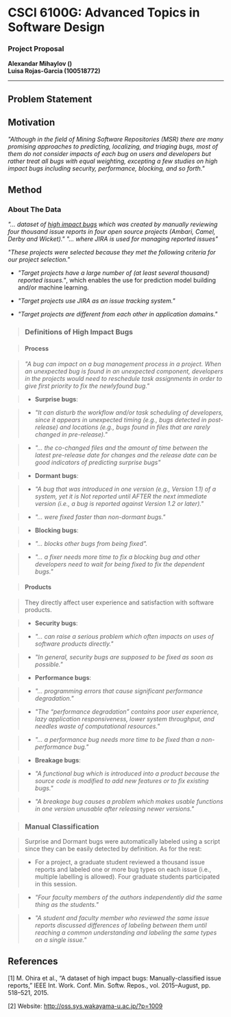 # CSCI 6100G: Advanced Topics in Software Design

### Project Proposal 

**Alexandar Mihaylov ()**<br>
**Luisa Rojas-Garcia (100518772)**

---

## Problem Statement

## Motivation

*"Although in the field of Mining Software Repositories (MSR) there are many promising approaches to predicting, localizing, and triaging bugs, most of them do not consider impacts of each bug on users and developers but rather treat all bugs with equal weighting, excepting a few studies on high impact bugs including security, performance, blocking, and so forth."*

## Method

### About The Data

*"... dataset of <u>high impact bugs</u> which was created by manually reviewing four thousand issue reports in four open source projects (Ambari, Camel, Derby and Wicket)."* *"... where JIRA is used for managing reported issues"*

*"These projects were selected because they met the following criteria for our project selection."*

- *"Target projects have a large number of (at least several thousand) reported issues."*, which enables the use for prediction model building and/or machine learning.

- *"Target projects use JIRA as an issue tracking system."*

- *"Target projects are different from each other in application domains."*

> ### Definitions of High Impact Bugs 

> #### Process

> *"A bug can impact on a bug management process in a project. When an unexpected bug is found in an unexpected component, developers in the projects would need to reschedule task assignments in order to give first priority to fix the newlyfound bug."*

> - **Surprise bugs**:

>	- *"It can disturb the workflow and/or task scheduling of developers, since it appears in unexpected timing (e.g., bugs detected in post-release) and locations (e.g., bugs found in files that are rarely changed in pre-release)."*
	
>	- *"... the co-changed files and the amount of time between the latest pre-release date for changes and the release date can be good indicators of predicting surprise bugs"*

> - **Dormant bugs**: 
	
>	- *"A bug that was introduced in one version (e.g., Version 1.1) of a system, yet it is Not reported until AFTER the next immediate version (i.e., a bug is reported against Version 1.2 or later)."*
	
>	- *"... were fixed faster than non-dormant bugs."*
	
> - **Blocking bugs**: 

> 	- *"... blocks other bugs from being fixed".*
	
> 	- *"... a fixer needs more time to fix a blocking bug and other developers need to wait for being fixed to fix the dependent bugs."*

> #### Products

> They directly affect user experience and satisfaction with software products.

> - **Security bugs**:
	
> 	- *"... can raise a serious problem which often impacts on uses of software products directly."*
	
>	- *"In general, security bugs are supposed to be fixed as soon as possible."*
	
>- **Performance bugs**: 

>	- *"... programming errors that cause significant performance degradation."*

>	- *"The “performance degradation” contains poor user experience, lazy application responsiveness, lower system throughput, and needles waste of computational resources."*

>	- *"... a performance bug needs more time to be fixed than a non-performance bug."*

> - **Breakage bugs**:

>	- *"A functional bug which is introduced into a product because the source code is modified to add new features or to fix existing bugs."*

>	- *"A breakage bug causes a problem which makes usable functions in one version unusable after releasing newer versions."*

> ### Manual Classification

> Surprise and Dormant bugs were automatically labeled using a script since they can be easily detected by definition. As for the rest:

> - For a project, a graduate student reviewed a thousand issue reports and labeled one or more bug types on each issue (i.e., multiple labelling is allowed). Four graduate students participated in this session.

> - *"Four faculty members of the authors independently did the same thing as the students."*

> - *"A student and faculty member who reviewed the same issue reports discussed differences of labeling between them until reaching a common understanding and labeling the same types on a single issue."*

## References

[1] M. Ohira et al., “A dataset of high impact bugs: Manually-classified issue reports,” IEEE Int. Work. Conf. Min. Softw. Repos., vol. 2015–August, pp. 518–521, 2015.

[2] Website: http://oss.sys.wakayama-u.ac.jp/?p=1009